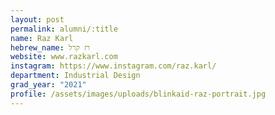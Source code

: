 ```yaml
---
layout: post
permalink: alumni/:title
name: Raz Karl
hebrew_name: רז קרל
website: www.razkarl.com
instagram: https://www.instagram.com/raz.karl/
department: Industrial Design
grad_year: "2021"
profile: /assets/images/uploads/blinkaid-raz-portrait.jpg
---
```

